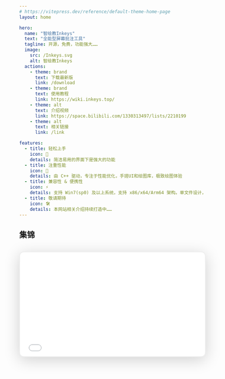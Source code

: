 ```yaml
---
# https://vitepress.dev/reference/default-theme-home-page
layout: home

hero:
  name: "智绘教Inkeys"
  text: "全能型屏幕批注工具"
  tagline: 开源，免费，功能强大……
  image:
    src: /Inkeys.svg
    alt: 智绘教Inkeys
  actions:
    - theme: brand
      text: 下载最新版
      link: /download
    - theme: brand
      text: 使用教程
      link: https://wiki.inkeys.top/
    - theme: alt
      text: 介绍视频
      link: https://space.bilibili.com/1330313497/lists/2210199
    - theme: alt
      text: 相关链接
      link: /link

features:
  - title: 轻松上手
    icon: 👏
    details: 简洁易用的界面下是强大的功能
  - title: 注重性能
    icon: 🚀
    details: 由 C++ 驱动，专注于性能优化，手搓UI和绘图库，极致绘图体验
  - title: 兼容性 & 便携性
    icon: ⚡
    details: 支持 Win7(sp0) 及以上系统，支持 x86/x64/Arm64 架构。单文件设计，双击打开就能用。
  - title: 敬请期待
    icon: 🛠️
    details: 本网站相关介绍持续打造中……
---
```


## 集锦

<div style="
  max-width:900px;
  margin:32px auto;
  border: 2px solid #eee;
  border-radius: 12px;
  box-shadow: 0 8px 40px rgba(0,0,0,0.18);
  overflow: hidden;
  background: #fafbfc;
">
  <div style="position:relative;width:100%;padding-bottom:56.25%;">
    <iframe
      src="//player.bilibili.com/player.html?isOutside=true&aid=114881164481373&bvid=BV17duZzYEsE&cid=25827154050&p=1"
      style="position:absolute;top:0;left:0;width:100%;height:100%;"
      frameborder="no"
      allowfullscreen="true"
    ></iframe>
  </div>
</div>